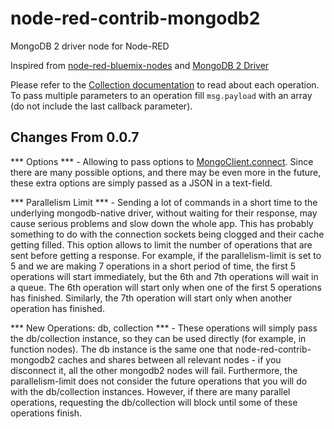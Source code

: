 # node-red-contrib-mongodb2
MongoDB 2 driver node for Node-RED

Inspired from [node-red-bluemix-nodes](https://github.com/node-red/node-red-bluemix-nodes/tree/master/mongo) and [MongoDB 2 Driver](http://mongodb.github.io/node-mongodb-native/2.0)

Please refer to the [Collection documentation](http://mongodb.github.io/node-mongodb-native/2.0/api/Collection.html) to read about each operation.
To pass multiple parameters to an operation fill `msg.payload` with an array (do not include the last callback parameter).

## Changes From 0.0.7
*** Options *** -
Allowing to pass options to [MongoClient.connect](http://mongodb.github.io/node-mongodb-native/2.0/api/MongoClient.html#.connect).
Since there are many possible options, and there may be even more in the future, these extra options are simply passed as a JSON in a text-field.

*** Parallelism Limit *** - Sending a lot of commands in a short time to the underlying mongodb-native driver, without waiting for their response, may cause serious problems and slow down the whole app.
This has probably something to do with the connection sockets being clogged and their cache getting filled.
This option allows to limit the number of operations that are sent before getting a response.
For example, if the parallelism-limit is set to 5 and we are making 7 operations in a short period of time, the first 5 operations will start immediately, but the 6th and 7th operations will wait in a queue.
The 6th operation will start only when one of the first 5 operations has finished.
Similarly, the 7th operation will start only when another operation has finished.

*** New Operations: db, collection *** - These operations will simply pass the db/collection instance, so they can be used directly (for example, in function nodes).
The db instance is the same one that node-red-contrib-mongodb2 caches and shares between all relevant nodes - if you disconnect it, all the other mongodb2 nodes will fail.
Furthermore, the parallelism-limit does not consider the future operations that you will do with the db/collection instances.
However, if there are many parallel operations, requesting the db/collection will block until some of these operations finish.
